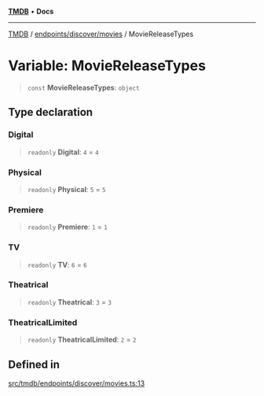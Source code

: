 [**TMDB**](../../../../README.md) • **Docs**

***

[TMDB](../../../../README.md) / [endpoints/discover/movies](../README.md) / MovieReleaseTypes

# Variable: MovieReleaseTypes

> `const` **MovieReleaseTypes**: `object`

## Type declaration

### Digital

> `readonly` **Digital**: `4` = `4`

### Physical

> `readonly` **Physical**: `5` = `5`

### Premiere

> `readonly` **Premiere**: `1` = `1`

### TV

> `readonly` **TV**: `6` = `6`

### Theatrical

> `readonly` **Theatrical**: `3` = `3`

### TheatricalLimited

> `readonly` **TheatricalLimited**: `2` = `2`

## Defined in

[src/tmdb/endpoints/discover/movies.ts:13](https://github.com/Norviah/media-hub/blob/d809718af017974e095f312fcfa8bfdf58d3e3e5/src/tmdb/endpoints/discover/movies.ts#L13)
